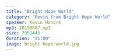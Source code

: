 ```yaml
---
title: "Bright Hope World"
category: "Kevin from Bright Hope World"
speaker: Kevin Honoré
mp3: 20150607.mp3
size: 7951445
duration: "31:00"
image: bright-hope-world.jpg
---
```

